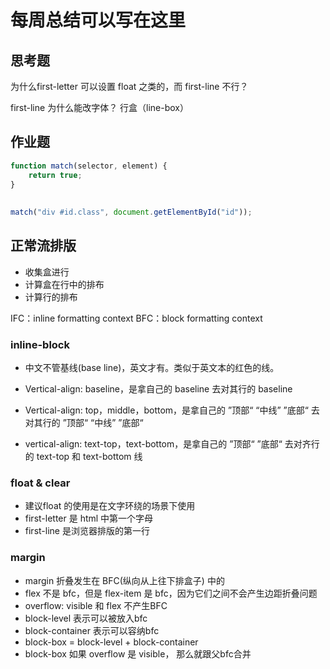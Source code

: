 # 每周总结可以写在这里

## 思考题

为什么first-letter 可以设置 float 之类的，而 first-line 不行？



first-line 为什么能改字体？
行盒（line-box）


## 作业题

```js
function match(selector, element) {
    return true;
}
 
 
match("div #id.class", document.getElementById("id"));
```


## 正常流排版
- 收集盒进行
- 计算盒在行中的排布
- 计算行的排布

IFC：inline formatting context
BFC：block formatting context

### inline-block
- 中文不管基线(base line)，英文才有。类似于英文本的红色的线。
- Vertical-align: baseline，是拿自己的 baseline 去对其行的 baseline 

- Vertical-align: top，middle，bottom，是拿自己的 ”顶部“ “中线” ”底部“ 去对其行的 ”顶部“ “中线” ”底部“ 

- vertical-align: text-top，text-bottom，是拿自己的 ”顶部“ ”底部“ 去对齐行的 text-top 和 text-bottom 线

### float & clear
- 建议float 的使用是在文字环绕的场景下使用
- first-letter 是 html 中第一个字母
- first-line 是浏览器排版的第一行

### margin
- margin 折叠发生在 BFC(纵向从上往下排盒子) 中的
- flex 不是 bfc，但是 flex-item 是 bfc，因为它们之间不会产生边距折叠问题
- overflow: visible 和 flex 不产生BFC
- block-level 表示可以被放入bfc
- block-container 表示可以容纳bfc
- block-box = block-level + block-container
- block-box 如果 overflow 是 visible， 那么就跟父bfc合并